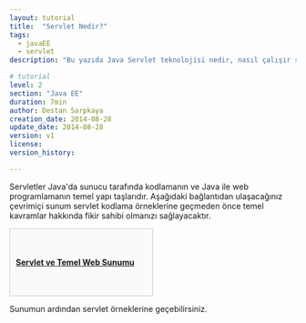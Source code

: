 ```yaml
---
layout: tutorial
title:  "Servlet Nedir?"
tags:
  - javaEE
  - servlet
description: "Bu yazıda Java Servlet teknolojisi nedir, nasıl çalışır sorusuna yanıt verdik. Servletlerin yaşam döngülerini, kullanım alanlarını anlattık. Bunlarla birlikte HTTPyi ve genel anlamda web sayfalarının nasıl çalıştığını hatırlattık."

# tutorial
level: 2
section: "Java EE"
duration: 7min
author: Destan Sarpkaya
creation_date: 2014-08-28
update_date: 2014-08-28
version: v1
license:
version_history: 

---
```


Servletler Java'da sunucu tarafında kodlamanın ve Java ile web programlamanın temel yapı taşlarıdır. Aşağıdaki bağlantıdan ulaşacağınız çevrimiçi sunum servlet kodlama örneklerine geçmeden önce temel kavramlar hakkında fikir sahibi olmanızı sağlayacaktır.

<a style="border: 1px solid #ccc; padding: 50px 10px; margin: 10px 0; display: block; width: 230px; background: #fafafa;" href="http://destan.github.io/servlet-tutorial" target="_blank" rel="nofollow"><strong>Servlet ve Temel Web Sunumu</strong></a>


Sunumun ardından servlet örneklerine geçebilirsiniz.
